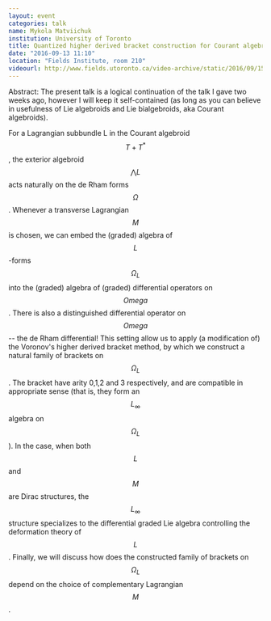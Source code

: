 ```yaml
---
layout: event
categories: talk
name: Mykola Matviichuk
institution: University of Toronto
title: Quantized higher derived bracket construction for Courant algebroids
date: "2016-09-13 11:10"
location: "Fields Institute, room 210"
videourl: http://www.fields.utoronto.ca/video-archive/static/2016/09/1511-16024/mergedvideo.ogv
---
```

Abstract: The present talk is a logical continuation of the talk I gave two weeks ago, however I will keep it self-contained (as long as you can believe in usefulness of Lie algebroids and Lie bialgebroids, aka Courant algebroids).

For a Lagrangian subbundle L in the Courant algebroid $$T+T^*$$, the exterior algebroid $$\bigwedge L$$ acts naturally on the de Rham forms $$\Omega$$. Whenever a transverse Lagrangian $$M$$ is chosen, we can embed the (graded) algebra of $$L$$-forms $$\Omega_L$$ into the (graded) algebra of (graded) differential operators on $$Omega$$. There is also a distinguished differential operator on $$Omega$$ -- the de Rham differential! This setting allow us to apply (a modification of) the Voronov's higher derived bracket method, by which we construct a natural family of brackets on $$\Omega_L$$. The bracket have arity 0,1,2 and 3 respectively, and are compatible in appropriate sense (that is, they form an $$L_\infty$$ algebra on $$\Omega_L$$). In the case, when both $$L$$ and $$M$$ are Dirac structures, the $$L_\infty$$ structure specializes to the differential graded Lie algebra controlling the deformation theory of $$L$$. Finally, we will discuss how does the constructed family of brackets on $$\Omega_L$$ depend on the choice of complementary Lagrangian $$M$$.
